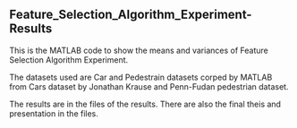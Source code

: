 ## Feature_Selection_Algorithm_Experiment-Results
This is the MATLAB code to show the means and variances of Feature Selection Algorithm Experiment.

The datasets used are Car and Pedestrain datasets corped by MATLAB from Cars dataset by Jonathan Krause and Penn-Fudan pedestrian dataset.

The results are in the files of the results. There are also the final theis and presentation in the files.
